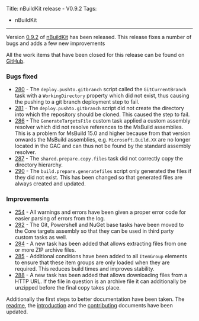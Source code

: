 Title: nBuildKit release - V0.9.2
Tags:
  - nBuildKit
---

Version [0.9.2](https://github.com/nbuildkit/nBuildKit.MsBuild/releases/tag/0.9.2)
of [nBuildKit](https://github.com/nbuildkit/nBuildKit.MsBuild) has been released. This release fixes
a number of bugs and adds a few new improvements

All the work items that have been closed for this release can be found on
[GitHub](https://github.com/nbuildkit/nBuildKit.MsBuild/milestone/31?closed=1).


### Bugs fixed

- [280](https://github.com/nbuildkit/nBuildKit.MsBuild/issues/280) - The `deploy.pushto.gitbranch`
  script called the `GitCurrentBranch` task with a `WorkingDirectory` property which did not exist,
  thus causing the pushing to a git branch deployment step to fail.
- [281](https://github.com/nbuildkit/nBuildKit.MsBuild/issues/281) - The `deploy.pushto.gitbranch`
  script did not create the directory into which the repository should be cloned. This caused the
  step to fail.
- [286](https://github.com/nbuildkit/nBuildKit.MsBuild/issues/286) - The `GenerateTargetsFile` custom
  task applied a custom assembly resolver which did not resolve references to the MsBuild assemblies.
  This is a problem for MsBuild 15.0 and higher because from that version onwards the MsBuild assemblies,
  e.g. `Microsoft.Build.XX` are no longer located in the GAC and can thus not be found by the standard
  assembly resolver.
- [287](https://github.com/nbuildkit/nBuildKit.MsBuild/issues/287) - The `shared.prepare.copy.files`
  task did not correctly copy the directory hierarchy.
- [290](https://github.com/nbuildkit/nBuildKit.MsBuild/issues/290) - The `build.prepare.generatefiles`
  script only generated the files if they did not exist. This has been changed so that generated
  files are always created and updated.


### Improvements

- [254](https://github.com/nbuildkit/nBuildKit.MsBuild/issues/254) - All warnings and errors have been
  given a proper error code for easier parsing of errors from the log.
- [282](https://github.com/nbuildkit/nBuildKit.MsBuild/issues/282) - The Git, Powershell and NuGet
  base tasks have been moved to the Core targets assembly so that they can be used in third party
  custom tasks as well.
- [284](https://github.com/nbuildkit/nBuildKit.MsBuild/issues/284) - A new task has been added that
  allows extracting files from one or more ZIP archive files.
- [285](https://github.com/nbuildkit/nBuildKit.MsBuild/issues/285) - Additional conditions have been
  added to all `ItemGroup` elements to ensure that these item groups are only loaded when they are
  required. This reduces build times and improves stability.
- [288](https://github.com/nbuildkit/nBuildKit.MsBuild/issues/288) - A new task has been added that
  allows downloading files from a HTTP URL. If the file in question is an archive file it can
  additionally be unzipped before the final copy takes place.

Additionally the first steps to better documentation have been taken. The [readme](https://github.com/nbuildkit/nBuildKit.MsBuild/blob/master/README.md),
the [introduction](https://nbuildkit.github.io/nBuildKit.MsBuild/) and the [contributing](https://nbuildkit.github.io/nBuildKit.MsBuild/docs/contributing)
documents have been updated.
